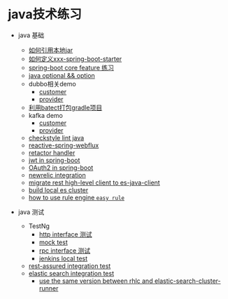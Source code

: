 # java技术练习

* java 基础
  * [如何引用本地jar](https://github.com/Fdslk/javaLearning/tree/master/code/consumer)
  * [如何定义xxx-spring-boot-starter](https://github.com/Fdslk/javaLearning/tree/master/code/customstarter)
  * [spring-boot core feature 练习](https://github.com/Fdslk/javaLearning/tree/master/code/demo/)
  * [java optional && option](https://github.com/Fdslk/javaLearning/tree/master/code/option_optional_practice)
  * dubbo相关demo
    * [customer](https://github.com/Fdslk/javaLearning/tree/master/code/dubbo-consumer)
    * [provider](https://github.com/Fdslk/javaLearning/tree/master/code/dubbo-provider)
  * [利用batect打包gradle项目](https://github.com/Fdslk/javaLearning/tree/master/code/gradleJavaDemo)
  * kafka demo
    * [customer](https://github.com/Fdslk/javaLearning/tree/master/code/kafkaConsumer)
    * [provider](https://github.com/Fdslk/javaLearning/tree/master/code/kafkaProducer)
  * [checkstyle lint java](https://github.com/Fdslk/javaLearning/tree/master/code/lintJava)
  * [reactive-spring-webflux](https://github.com/Fdslk/javaLearning/tree/master/code/reactive-spring-webflux)
  * [retactor handler](https://github.com/Fdslk/javaLearning/tree/master/code/reactiveWebApplication)
  * [jwt in spring-boot](https://github.com/Fdslk/javaLearning/tree/master/code/spring-boot-jwt)
  * [OAuth2 in spring-boot](https://github.com/Fdslk/javaLearning/tree/master/code/authbyzero)
  * [newrelic integration](https://github.com/Fdslk/javaLearning/tree/master/code/newrelic)
  * [migrate rest high-level client to es-java-client](https://github.com/Fdslk/javaLearning/tree/master/code/esjavaapi)
  * [build local es cluster](https://github.com/Fdslk/javaLearning/tree/master/code/local-es-cluster)
  * [how to use rule engine `easy rule`](https://github.com/Fdslk/javaLearning/tree/master/code/easyRule)

* java 测试
  * TestNg
    * [http interface 测试](https://github.com/Fdslk/javaLearning/blob/master/code/httpinterfacetest/src/test/java/com/fang/GetMobilePhoneTest.java)
    * [mock test](https://github.com/Fdslk/javaLearning/tree/master/code/mocktest)
    * [rpc interface 测试](https://github.com/Fdslk/javaLearning/tree/master/code/rpcinterface)
    * [jenkins local test](https://github.com/Fdslk/javaLearning/tree/master/code/testDemo)
  * [rest-assured integration test](https://github.com/Fdslk/javaLearning/tree/master/code/openapidemo)
  * [elastic search integration test](https://github.com/Fdslk/javaLearning/tree/master/code/estest)
	* [use the same version between rhlc and elastic-search-cluster-runner](https://github.com/Fdslk/javaLearning/tree/master/code/EmbededESIntegrationTest)
